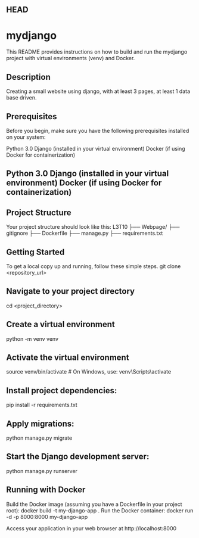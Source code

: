  ## HEAD
# mydjango 
This README provides instructions on how to build and run the mydjango project with virtual environments (venv) and Docker.

## Description 
Creating a small website using django, with at least 3 pages, at least 1 data base driven.

## Prerequisites

Before you begin, make sure you have the following prerequisites installed on your system:

Python 3.0
Django (installed in your virtual environment)
Docker (if using Docker for containerization)


## Python 3.0 Django (installed in your virtual environment) Docker (if using Docker for containerization)
## Project Structure
Your project structure should look like this: L3T10 ├── Webpage/ ├── gitignore ├── Dockerfile ├── manage.py ├── requirements.txt

## Getting Started
To get a local copy up and running, follow these simple steps.
git clone <repository_url>

## Navigate to your project directory
cd <project_directory>

## Create a virtual environment
python -m venv venv

## Activate the virtual environment
source venv/bin/activate # On Windows, use: venv\Scripts\activate


## Install project dependencies:
pip install -r requirements.txt

## Apply migrations:
python manage.py migrate

## Start the Django development server:
python manage.py runserver


## Running with Docker
Build the Docker image (assuming you have a Dockerfile in your project root): docker build -t my-django-app . Run the Docker container: docker run -d -p 8000:8000 my-django-app

Access your application in your web browser at http://localhost:8000


